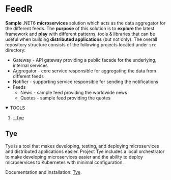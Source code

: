 # FeedR
**Sample** .NET6 **microservices** solution which acts as the data aggregator for the different feeds.
The **purpose** of this solution is to **explore** the latest framework and **play** with different patterns, tools & libraries that can be useful when building **distributed applications** (but not only).
The overall repository structure consists of the following projects located under `src` directory:

- Gateway - API gateway providing a public facade for the underlying, internal services
- Aggregator - core service responsible for aggregating the data from different feeds
- Notifier - supporting service responsible for sending the notifications
- Feeds
  - News - sample feed providing the worldwide news
  - Quotes - sample feed providing the quotes


<details open="open">
  <summary>TOOLS</summary>
  <ol>
    <li><a href="#Tye">- Tye</a></li>
  </ol>
</details>


## Tye

Tye is a tool that makes developing, testing, and deploying microservices and distributed applications easier. 
Project Tye includes a local orchestrator to make developing microservices easier and the ability to deploy microservices to Kubernetes with minimal configuration.

Documentation and installation: [Tye](<https://github.com/dotnet/tye>).
